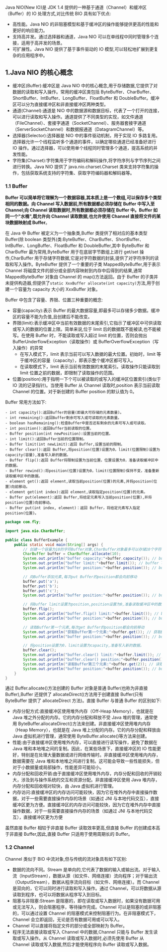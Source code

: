 Java NIO(New IO)是 JDK 1.4 提供的一种基于通道（Channel）和缓冲区（Buffer）的 IO 处理方式,对比传统 BIO 具有如下优点:

- 高性能。Java NIO 的非阻塞模型和基于缓冲区的操作能够提供更高的性能和更好的响应能力。
- 支持高并发。通过选择器和通道，Java NIO 可以在单线程中同时管理多个连接，适用于高并发的场景。
- 可扩展性。Java NIO 提供了基于事件驱动的 IO 模型,可以轻松地扩展到更复杂的应用程序中。

## 1.Java NIO 的核心概念

- 缓冲区(Buffer):缓冲区是 Java NIO 中的核心概念,用于存储数据,它提供了对数据的读取和写入操作。常用的缓冲区类包括 ByteBuffer、CharBuffer、ShortBuffer、IntBuffer、LongBuffer、FloatBuffer 和 DoubleBuffer。缓冲区可以分为直接缓冲区和非直接缓冲区两种类型。
- 通道(Channel):通道是 NIO 中的数据源和数据目标，代表了一个打开的连接，可以进行读取和写入操作。通道提供了不同类型的实现，如文件通道（FileChannel）、套接字通道（SocketChannel）、服务器套接字通道（ServerSocketChannel）和数据报通道（DatagramChannel）等。
- 选择器(Selector):选择器是 NIO 中的事件驱动机制，用于实现 IO 多路复用。选择器允许一个线程监听多个通道的事件，以确定哪些通道已经准备好进行 IO 操作。通过选择器，可以使用单个线程同时管理多个通道，提高系统的并发性能。
- 字符集(Charset):字符集用于字符编码和解码操作,将字符序列与字节序列之间进行转换。Java NIO 提供了 java.nio.charset.Charset 类来支持字符集的操作，包括获取系统支持的字符集、获取字符编码器和解码器等。

### 1.1 Buffer

**Buffer 可以简单将它理解为一个数据容器,其本质上是一个数组,可以保存多个类型相同的数据。向 Channel 写入数据前,所有数据都必须存储在 Buffer 中写入至 Channel;向 Channel 读取数据时,所有数据都必须存储在 Buffer 中。Buffer 如同一个"水桶",既允许向 Channel 读取数据,也允许使用 Channel 直接将文件的某块数据映射成 Buffer**。

在 Java 中 Buffer 被定义为一个抽象类,Buffer 类提供了相对应的基本类型 Buffer(除 boolean 类型外)类:ByteBuffer、CharBuffer、ShortBuffer、IntBuffer、LongBuffer、FloatBuffer 和 DoubleBuffer,其中 ByteBuffer 和 CharBuffer 最为常用,ByteBuffer 用于在底层字节数组上进行 get/set 操作,CharBuffer 用于存储字符数据,它是对字符数据的封装,提供了对字符序列的读取和写入操作。ByteBuffer 提供了一个重要的子类 MappedByteBuffer,用于表示 Channel 将磁盘文件的部分或全部内容映射到内存中后得到的结果,通常 MappedByteBuffer 对象由 Channel 的 map()方法返回。由于 Buffer 的子类并未提供构造器,但提供了`static XxxBuffer allocate(int capacity)`方法,用于创建一个容量为 capacity 大小的 XxxBuffer 对象。

Buffer 中包含了容量、界限、位置三种重要的概念:

- 容量(capacity):表示 Buffer 的最大数据容量,即最多可以存储多少数据。缓冲区的容量不能为负值,且创建后不能改变。
- 界限(limit):表示缓冲区中当前有效数据的末尾索引,它指示了缓冲区中可供读取或写入的数据的位置上限。简单来说,位于 limit 后的数据既不能被读,也不能被写。在使用 Buffer 时，不能读取或写入超过 limit 的位置，否则会抛出 BufferUnderflowException（读取操作）或 BufferOverflowException（写入操作）的异常
  - 在写入模式下，limit 表示当前可以写入数据的最大位置。初始时，limit 等于缓冲区的容量（capacity），即表示整个缓冲区都可写入。
  - 在读取模式下，limit 表示当前有效数据的末尾索引。读取操作只能读取到 limit 位置之前的数据，即限制了读取操作的范围。
- 位置(position):用于指明一下个可以被读取的或写入的缓冲区位置索引(类似于 IO 流的记录指针)。当使用 Buffer 从 Channel 读取时,position 表示当前读取 Channel 的位置。对于新创建的 Buffer position 的默认值为 0。

Buffer 常用方法如下:

```shell
- int capacity():返回Buffer的容量(即最大可存储的元素数量)。
- int remaining():返回Buffer剩余可写入或可读取的元素数量。
- boolean hasRemaining():检查Buffer中是否还有剩余的元素可写入或可读取。
- int position():返回Buffer当前读取的位置。
- Buffer position(int newPosition):设置当前的位置。
- int limit():返回Buffer当前的位置限制。
- Buffer limit(int newLimit):返回 Buffer,设置当前的限制。
- Buffer clear():返回 Buffer,将position(位置)设置为0，limit(位置限制)设置为capacity(容量),准备写入新的数据。
- Buffer flip():返回 Buffer将限制设置为当前位置，位置设置为0，准备读取缓冲区中的数据。
- Buffer rewind():将position(位置)设置为0，limit(位置限制)保持不变，准备重新读取缓冲区中的数据。
- element get():返回 element,读取当前position(位置)的元素,并将position(位置)向前移动。
- element get(int index):返回 element,读取指定position(位置)的元素。
- Buffer put(element):返回 Buffer,将给定元素写入当前position(位置),并将position(位置)向前移动。
- Buffer put(int index, element)：返回 Buffer，将给定元素写入指定position(位置)。
```

```java
package com.fly;

import java.nio.CharBuffer;

public class BufferExample {
    public static void main(String[] args) {
        // 创建一个容量为10的字符Buffer对象,CharBuffer对象最多可以存储10个字符
        CharBuffer buffer = CharBuffer.allocate(10);
        System.out.println("buffer capacity:"+buffer.capacity()); // buffer capacity:10
        System.out.println("buffer limit:"+buffer.limit()); // buffer limit:10
        System.out.println("buffer position:"+buffer.position()); // buffer position:0

        // 向Buffer添加元素,每次put Buffer的position都会向前移动
        buffer.put('a');
        buffer.put('b');
        buffer.put('c');
        System.out.println("buffer position:"+buffer.position()); // buffer position:3

        // 将Buffer limit设置为position,position设置为0,准备读取缓冲区中的数据
        buffer.flip();
        System.out.println("buffer.flip() limit:"+buffer.limit()); // buffer.flip() limit:3
        System.out.println("buffer position:"+buffer.position()); // buffer position:0

        // 读取Buffer第一个元素,每次get Buffer的position都会向前移动
        System.out.println("获取Buffer第一个元素:"+buffer.get()); // 获取Buffer第一个元素:a
        System.out.println("buffer position:"+buffer.position()); // buffer position:1

        // 将position设置为0，limit设置为capacity,准备写入新的数据。
        buffer.clear();
        System.out.println("buffer.clear() limit:"+buffer.limit()); // buffer.clear() limit:10
        System.out.println("buffer.clear() position:"+buffer.position()); // buffer.clear() position:0
        System.out.println("读取Buffer第三个元素:"+buffer.get(2)); // 读取Buffer第三个元素:c
        System.out.println("buffer position:"+buffer.position()); // buffer position:0
    }
}
```

通过 Buffer.allocate()方法创建的 Buffer 对象是普通 Buffer(也称为非直接 Buffer),Buffer 还提供了 allocateDirect()方法用于创建直接 Buffer(只有 ByteBuffer 提供了 allocateDirect 方法)。直接 Buffer 与普通 Buffer 的区别如下:

- 内存分配方式:直接缓冲区使用堆外内存（Off-Heap Memory），也就是在 Java 堆之外分配的内存。它的内存分配和释放不受 Java 堆的管理，通常使用 ByteBuffer.allocateDirect()方法来创建。非直接缓冲区使用堆内内存（Heap Memory），也就是在 Java 堆上分配的内存。它的内存分配和释放由 Java 虚拟机进行管理，通常使用 ByteBuffer.allocate()等方法来创建。
- 性能:由于直接缓冲区使用堆外内存，可以直接进行读写操作，避免了数据在 Java 堆和本地堆之间的复制。因此，在某些场景下，直接缓冲区的 IO 性能更好，特别是在处理大量数据或进行网络传输时。非直接缓冲区使用堆内内存，数据需要在 Java 堆和本地堆之间进行复制。这可能会导致一些性能损失，但对于小数据量或局部操作，性能差异可能较小。
- 内存分配和回收开销:由于直接缓冲区使用堆外内存，内存分配和回收的开销较大，涉及到与操作系统的交互和资源分配。非直接缓冲区使用 Java 堆内存，内存分配和回收相对较快，由 Java 虚拟机进行管理。
- 内存访问:直接缓冲区的内存访问可能较快，因为它在堆外内存中直接操作数据，对于一些需要直接操作内存的场景（如通过 JNI 与本地代码交互），直接缓冲区更为方便。直接缓冲区的内存访问可能较快，因为它在堆外内存中直接操作数据，对于一些需要直接操作内存的场景（如通过 JNI 与本地代码交互），直接缓冲区更为方便

虽然直接 Buffer 相较于非直接 Buffer 读取效率更高,但直接 Buffer 的创建成本高于非直接 Buffer,因此,直接 Buffer 只适用于使用周期长的 Buffer。

### 1.2 Channel

Channel 类似于 BIO 中流对象,但与传统的流对象具有如下区别:

- 数据的流向不同。Stream 是单向的,它代表了数据的输入或输出流。对于输入流（InputStream），数据从源（如文件、网络连接）流向程序；对于输出流（OutputStream），数据从程序流向目标（如文件、网络连接）。而 Channel 是双向的，它可以同时进行读取和写入操作。通过 Channel，可以将数据从源读取到程序，也可以将数据从程序写入到目标。
- 阻塞与非阻塞:Stream 是阻塞的，即在读取或写入数据时，如果没有数据可用或无法写入，则会阻塞程序，等待操作完成。Channel 可以是阻塞的或非阻塞的，可以通过设置 Channel 的阻塞模式来控制阻塞行为。在非阻塞模式下，Channel 会立即返回，无论是否有数据可用或可以写入。
- Channel 可以直接将指定文件的部分或全部映射为 Buffer。
- 程序无法直接读取或写入 Channel 中的数据,Channel 只能与 Buffer 发生读取或写入操作。从 Channel 读取或写入数据时,必须先使用 Buffer 从 Channel 读取或写入数据,然后才能使用程序向 Buffer 读取或写入数据。
